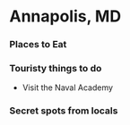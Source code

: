 # Annapolis, MD

### Places to Eat

### Touristy things to do
- Visit the Naval Academy
 

### Secret spots from locals
